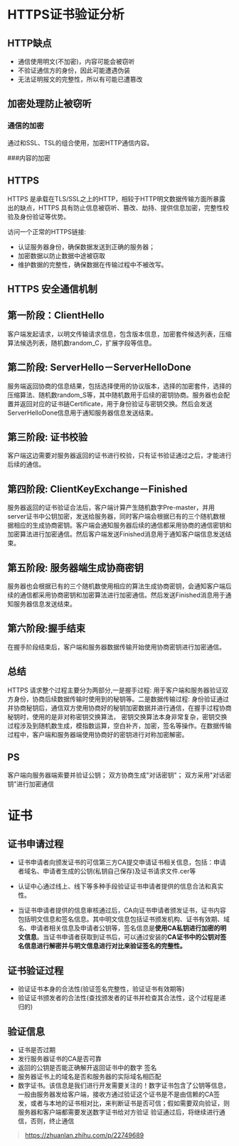 # HTTPS证书验证分析
## HTTP缺点
* 通信使用明文(不加密)，内容可能会被窃听
* 不验证通信方的身份，因此可能遭遇伪装
* 无法证明报文的完整性，所以有可能已遭篡改

## 加密处理防止被窃听
### 通信的加密
通过和SSL、TSL的组合使用，加密HTTP通信内容。

###内容的加密

## HTTPS
HTTPS 是承载在TLS/SSL之上的HTTP，相较于HTTP明文数据传输方面所暴露出的缺点，HTTPS 具有防止信息被窃听、篡改、劫持、提供信息加密，完整性校验及身份验证等优势。

访问一个正常的HTTPS链接:
* 认证服务器身份，确保数据发送到正确的服务器；
* 加密数据以防止数据中途被窃取
* 维护数据的完整性，确保数据在传输过程中不被改写。

## HTTPS 安全通信机制
## 第一阶段：ClientHello
客户端发起请求，以明文传输请求信息，包含版本信息，加密套件候选列表，压缩算法候选列表，随机数random_C，扩展字段等信息。

## 第二阶段: ServerHello－ServerHelloDone

服务端返回协商的信息结果，包括选择使用的协议版本，选择的加密套件，选择的压缩算法、随机数random_S等，其中随机数用于后续的密钥协商。服务器也会配置并返回对应的证书链Certificate，用于身份验证与密钥交换。然后会发送ServerHelloDone信息用于通知服务器信息发送结束。

## 第三阶段: 证书校验
客户端这边需要对服务器返回的证书进行校验，只有证书验证通过之后，才能进行后续的通信。

## 第四阶段: ClientKeyExchange－Finished
服务器返回的证书验证合法后，客户端计算产生随机数字Pre-master，并用server证书中公钥加密，发送给服务器，同时客户端会根据已有的三个随机数根据相应的生成协商密钥。客户端会通知服务器后续的通信都采用协商的通信密钥和加密算法进行加密通信。然后客户端发送Finished消息用于通知客户端信息发送结束。

## 第五阶段: 服务器端生成协商密钥
服务器也会根据已有的三个随机数使用相应的算法生成协商密钥，会通知客户端后续的通信都采用协商密钥和加密算法进行加密通信。然后发送Finished消息用于通知服务器信息发送结束。

## 第六阶段:握手结束
在握手阶段结束后，客户端和服务器数据传输开始使用协商密钥进行加密通信。

## 总结
HTTPS 请求整个过程主要分为两部分,一是握手过程: 用于客户端和服务器验证双方身份，协商后续数据传输时使用到的秘钥等。二是数据传输过程: 身份验证通过并协商秘钥后，通信双方使用协商好的秘钥加密数据并进行通信，在握手过程协商秘钥时，使用的是非对称密钥交换算法， 密钥交换算法本身非常复杂，密钥交换过程涉及到随机数生成，模指数运算，空白补齐，加密，签名等操作。在数据传输过程中，客户端和服务器端使用协商好的密钥进行对称加密解密。

## PS
客户端向服务器端索要并验证公钥；
双方协商生成"对话密钥"；
双方采用"对话密钥"进行加密通信

# 证书
## 证书申请过程
* 证书申请者向颁发证书的可信第三方CA提交申请证书相关信息，包括：申请者域名、申请者生成的公钥(私钥自己保存)及证书请求文件.cer等
* 认证中心通过线上、线下等多种手段验证证书申请者提供的信息合法和真实性。
  
* 当证书申请者提供的信息审核通过后，CA向证书申请者颁发证书，证书内容包括明文信息和签名信息。其中明文信息包括证书颁发机构、证书有效期、域名、申请者相关信息及申请者公钥等，签名信息是**使用CA私钥进行加密的明文信息**。当证书申请者获取到证书后，可以通过安装的**CA证书中的公钥对签名信息进行解密并与明文信息进行对比来验证签名的完整性。**

## 证书验证过程
* 验证证书本身的合法性(验证签名完整性，验证证书有效期等)
* 验证证书颁发者的合法性(查找颁发者的证书并检查其合法性，这个过程是递归的)

## 验证信息
* 证书是否过期
* 发行服务器证书的CA是否可靠
* 返回的公钥是否能正确解开返回证书中的数字 签名
* 服务器证书上的域名是否和服务器的实际域名相匹配
* 数字证书。该信息是我们进行开发需要关注的！数字证书包含了公钥等信息，一般由服务器发给客户端，接收方通过验证这个证书是不是由信赖的CA签发，或者与本地的证书相对比，来判断证书是否可信；假如需要双向验证，则服务器和客户端都需要发送数字证书给对方验证
验证通过后，将继续进行通信，否则，终止通信


> https://zhuanlan.zhihu.com/p/22749689